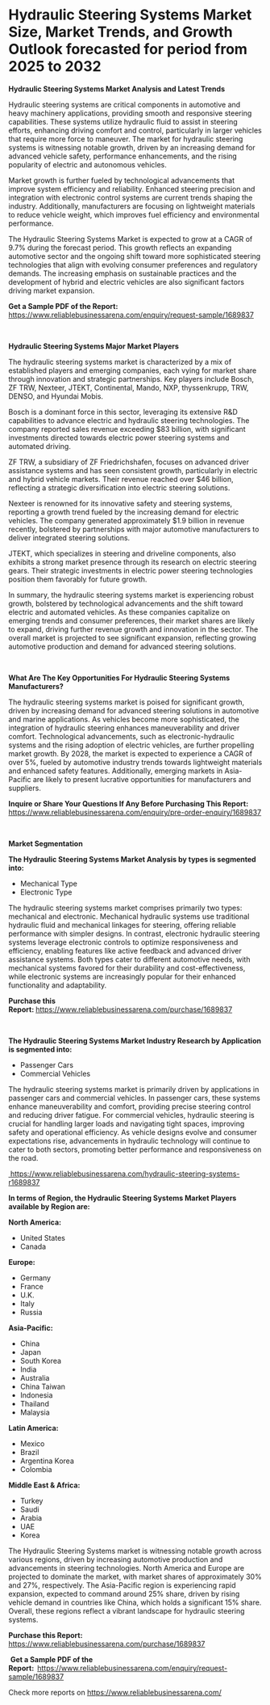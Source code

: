 <p><h1>Hydraulic Steering Systems Market Size, Market Trends, and Growth Outlook forecasted for period from 2025 to 2032</h1></p><p><strong>Hydraulic Steering Systems Market Analysis and Latest Trends</strong></p>
<p><p>Hydraulic steering systems are critical components in automotive and heavy machinery applications, providing smooth and responsive steering capabilities. These systems utilize hydraulic fluid to assist in steering efforts, enhancing driving comfort and control, particularly in larger vehicles that require more force to maneuver. The market for hydraulic steering systems is witnessing notable growth, driven by an increasing demand for advanced vehicle safety, performance enhancements, and the rising popularity of electric and autonomous vehicles.</p><p>Market growth is further fueled by technological advancements that improve system efficiency and reliability. Enhanced steering precision and integration with electronic control systems are current trends shaping the industry. Additionally, manufacturers are focusing on lightweight materials to reduce vehicle weight, which improves fuel efficiency and environmental performance.</p><p>The Hydraulic Steering Systems Market is expected to grow at a CAGR of 9.7% during the forecast period. This growth reflects an expanding automotive sector and the ongoing shift toward more sophisticated steering technologies that align with evolving consumer preferences and regulatory demands. The increasing emphasis on sustainable practices and the development of hybrid and electric vehicles are also significant factors driving market expansion.</p></p>
<p><strong>Get a Sample PDF of the Report:&nbsp;</strong> <a href="https://www.reliablebusinessarena.com/enquiry/request-sample/1689837?utm_campaign=3218&utm_medium=2&utm_source=Github&utm_content=ia&utm_term=26032025&utm_id=hydraulic-steering-systems">https://www.reliablebusinessarena.com/enquiry/request-sample/1689837</a></p>
<p>&nbsp;</p>
<p><strong>Hydraulic Steering Systems Major Market Players</strong></p>
<p><p>The hydraulic steering systems market is characterized by a mix of established players and emerging companies, each vying for market share through innovation and strategic partnerships. Key players include Bosch, ZF TRW, Nexteer, JTEKT, Continental, Mando, NXP, thyssenkrupp, TRW, DENSO, and Hyundai Mobis.</p><p>Bosch is a dominant force in this sector, leveraging its extensive R&D capabilities to advance electric and hydraulic steering technologies. The company reported sales revenue exceeding $83 billion, with significant investments directed towards electric power steering systems and automated driving.</p><p>ZF TRW, a subsidiary of ZF Friedrichshafen, focuses on advanced driver assistance systems and has seen consistent growth, particularly in electric and hybrid vehicle markets. Their revenue reached over $46 billion, reflecting a strategic diversification into electric steering solutions.</p><p>Nexteer is renowned for its innovative safety and steering systems, reporting a growth trend fueled by the increasing demand for electric vehicles. The company generated approximately $1.9 billion in revenue recently, bolstered by partnerships with major automotive manufacturers to deliver integrated steering solutions.</p><p>JTEKT, which specializes in steering and driveline components, also exhibits a strong market presence through its research on electric steering gears. Their strategic investments in electric power steering technologies position them favorably for future growth.</p><p>In summary, the hydraulic steering systems market is experiencing robust growth, bolstered by technological advancements and the shift toward electric and automated vehicles. As these companies capitalize on emerging trends and consumer preferences, their market shares are likely to expand, driving further revenue growth and innovation in the sector. The overall market is projected to see significant expansion, reflecting growing automotive production and demand for advanced steering solutions.</p></p>
<p>&nbsp;</p>
<p><strong>What Are The Key Opportunities For Hydraulic Steering Systems Manufacturers?</strong></p>
<p><p>The hydraulic steering systems market is poised for significant growth, driven by increasing demand for advanced steering solutions in automotive and marine applications. As vehicles become more sophisticated, the integration of hydraulic steering enhances maneuverability and driver comfort. Technological advancements, such as electronic-hydraulic systems and the rising adoption of electric vehicles, are further propelling market growth. By 2028, the market is expected to experience a CAGR of over 5%, fueled by automotive industry trends towards lightweight materials and enhanced safety features. Additionally, emerging markets in Asia-Pacific are likely to present lucrative opportunities for manufacturers and suppliers.</p></p>
<p><strong>Inquire or Share Your Questions If Any Before Purchasing This Report:</strong> <a href="https://www.reliablebusinessarena.com/enquiry/pre-order-enquiry/1689837?utm_campaign=3218&utm_medium=2&utm_source=Github&utm_content=ia&utm_term=26032025&utm_id=hydraulic-steering-systems">https://www.reliablebusinessarena.com/enquiry/pre-order-enquiry/1689837</a></p>
<p>&nbsp;</p>
<p><strong>Market Segmentation</strong></p>
<p><strong>The Hydraulic Steering Systems Market Analysis by types is segmented into:</strong></p>
<p><ul><li>Mechanical Type</li><li>Electronic Type</li></ul></p>
<p><p>The hydraulic steering systems market comprises primarily two types: mechanical and electronic. Mechanical hydraulic systems use traditional hydraulic fluid and mechanical linkages for steering, offering reliable performance with simpler designs. In contrast, electronic hydraulic steering systems leverage electronic controls to optimize responsiveness and efficiency, enabling features like active feedback and advanced driver assistance systems. Both types cater to different automotive needs, with mechanical systems favored for their durability and cost-effectiveness, while electronic systems are increasingly popular for their enhanced functionality and adaptability.</p></p>
<p><strong>Purchase this Report:&nbsp;</strong><a href="https://www.reliablebusinessarena.com/purchase/1689837?utm_campaign=3218&utm_medium=2&utm_source=Github&utm_content=ia&utm_term=26032025&utm_id=hydraulic-steering-systems">https://www.reliablebusinessarena.com/purchase/1689837</a></p>
<p>&nbsp;</p>
<p><strong>The Hydraulic Steering Systems Market Industry Research by Application is segmented into:</strong></p>
<p><ul><li>Passenger Cars</li><li>Commercial Vehicles</li></ul></p>
<p><p>The hydraulic steering systems market is primarily driven by applications in passenger cars and commercial vehicles. In passenger cars, these systems enhance maneuverability and comfort, providing precise steering control and reducing driver fatigue. For commercial vehicles, hydraulic steering is crucial for handling larger loads and navigating tight spaces, improving safety and operational efficiency. As vehicle designs evolve and consumer expectations rise, advancements in hydraulic technology will continue to cater to both sectors, promoting better performance and responsiveness on the road.</p></p>
<p><a href="https://www.reliablebusinessarena.com/hydraulic-steering-systems-r1689837?utm_campaign=3218&utm_medium=2&utm_source=Github&utm_content=ia&utm_term=26032025&utm_id=hydraulic-steering-systems">&nbsp;https://www.reliablebusinessarena.com/hydraulic-steering-systems-r1689837</a></p>
<p><strong>In terms of Region, the Hydraulic Steering Systems Market Players available by Region are:</strong></p>
<p>
    <p> <strong> North America: </strong>
        <ul>
            <li>United States</li>
            <li>Canada</li>
        </ul>
        </p> 
    <p> <strong> Europe: </strong>
        <ul>
            <li>Germany</li>
            <li>France</li>
            <li>U.K.</li>
            <li>Italy</li>
            <li>Russia</li>
        </ul>
        </p> 
    <p> <strong> Asia-Pacific: </strong>
        <ul>
            <li>China</li>
            <li>Japan</li>
            <li>South Korea</li>
            <li>India</li>
            <li>Australia</li>
            <li>China Taiwan</li>
            <li>Indonesia</li>
            <li>Thailand</li>
            <li>Malaysia</li>
        </ul>
        </p> 
    <p> <strong> Latin America: </strong>
        <ul>
            <li>Mexico</li>
            <li>Brazil</li>
            <li>Argentina Korea</li>
            <li>Colombia</li>
        </ul>
        </p> 
    <p> <strong> Middle East & Africa: </strong>
        <ul>
            <li>Turkey</li>
            <li>Saudi</li>
            <li>Arabia</li>
            <li>UAE</li>
            <li>Korea</li>
        </ul>
    </p>
    </p>
<p><p>The Hydraulic Steering Systems market is witnessing notable growth across various regions, driven by increasing automotive production and advancements in steering technologies. North America and Europe are projected to dominate the market, with market shares of approximately 30% and 27%, respectively. The Asia-Pacific region is experiencing rapid expansion, expected to command around 25% share, driven by rising vehicle demand in countries like China, which holds a significant 15% share. Overall, these regions reflect a vibrant landscape for hydraulic steering systems.</p></p>
<p><strong>Purchase this Report: </strong><a href="https://www.reliablebusinessarena.com/purchase/1689837?utm_campaign=3218&utm_medium=2&utm_source=Github&utm_content=ia&utm_term=26032025&utm_id=hydraulic-steering-systems">https://www.reliablebusinessarena.com/purchase/1689837</a></p>
<p>&nbsp;<strong>Get a Sample PDF of the Report:&nbsp;&nbsp;</strong><a href="https://www.reliablebusinessarena.com/enquiry/request-sample/1689837?utm_campaign=3218&utm_medium=2&utm_source=Github&utm_content=ia&utm_term=26032025&utm_id=hydraulic-steering-systems">https://www.reliablebusinessarena.com/enquiry/request-sample/1689837</a></p>
<p><strong></strong></p>
<p>Check more reports on <a href="https://www.reliablebusinessarena.com/?utm_campaign=3218&utm_medium=2&utm_source=Github&utm_content=ia&utm_term=26032025&utm_id=hydraulic-steering-systems">https://www.reliablebusinessarena.com/</a></p>